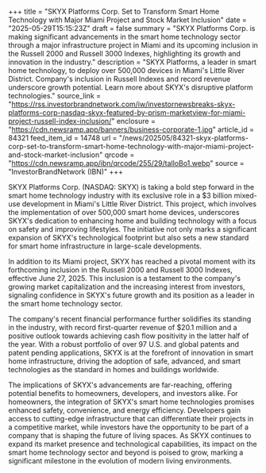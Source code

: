 +++
title = "SKYX Platforms Corp. Set to Transform Smart Home Technology with Major Miami Project and Stock Market Inclusion"
date = "2025-05-29T15:15:23Z"
draft = false
summary = "SKYX Platforms Corp. is making significant advancements in the smart home technology sector through a major infrastructure project in Miami and its upcoming inclusion in the Russell 2000 and Russell 3000 Indexes, highlighting its growth and innovation in the industry."
description = "SKYX Platforms, a leader in smart home technology, to deploy over 500,000 devices in Miami's Little River District. Company's inclusion in Russell Indexes and record revenue underscore growth potential. Learn more about SKYX's disruptive platform technologies."
source_link = "https://rss.investorbrandnetwork.com/iw/investornewsbreaks-skyx-platforms-corp-nasdaq-skyx-featured-by-prism-marketview-for-miami-project-russell-index-inclusion/"
enclosure = "https://cdn.newsramp.app/banners/business-corporate-1.jpg"
article_id = 84321
feed_item_id = 14748
url = "/news/202505/84321-skyx-platforms-corp-set-to-transform-smart-home-technology-with-major-miami-project-and-stock-market-inclusion"
qrcode = "https://cdn.newsramp.app/ibn/qrcode/255/29/talloBo1.webp"
source = "InvestorBrandNetwork (IBN)"
+++

<p>SKYX Platforms Corp. (NASDAQ: SKYX) is taking a bold step forward in the smart home technology industry with its exclusive role in a $3 billion mixed-use development in Miami's Little River District. This project, which involves the implementation of over 500,000 smart home devices, underscores SKYX's dedication to enhancing home and building technology with a focus on safety and improving lifestyles. The initiative not only marks a significant expansion of SKYX's technological footprint but also sets a new standard for smart home infrastructure in large-scale developments.</p><p>In addition to its Miami project, SKYX has reached a pivotal moment with its forthcoming inclusion in the Russell 2000 and Russell 3000 Indexes, effective June 27, 2025. This inclusion is a testament to the company's growing market capitalization and the increasing interest from investors, signaling confidence in SKYX's future growth and its position as a leader in the smart home technology sector.</p><p>The company's recent financial performance further solidifies its standing in the industry, with record first-quarter revenue of $20.1 million and a positive outlook towards achieving cash flow positivity in the latter half of the year. With a robust portfolio of over 97 U.S. and global patents and patent pending applications, SKYX is at the forefront of innovation in smart home infrastructure, driving the adoption of safe, advanced, and smart technologies as the standard in homes and buildings worldwide.</p><p>The implications of SKYX's advancements are far-reaching, offering potential benefits to homeowners, developers, and investors alike. For homeowners, the integration of SKYX's smart home technologies promises enhanced safety, convenience, and energy efficiency. Developers gain access to cutting-edge infrastructure that can differentiate their projects in a competitive market, while investors have the opportunity to be part of a company that is shaping the future of living spaces. As SKYX continues to expand its market presence and technological capabilities, its impact on the smart home technology sector and beyond is poised to grow, marking a significant milestone in the evolution of modern living environments.</p>